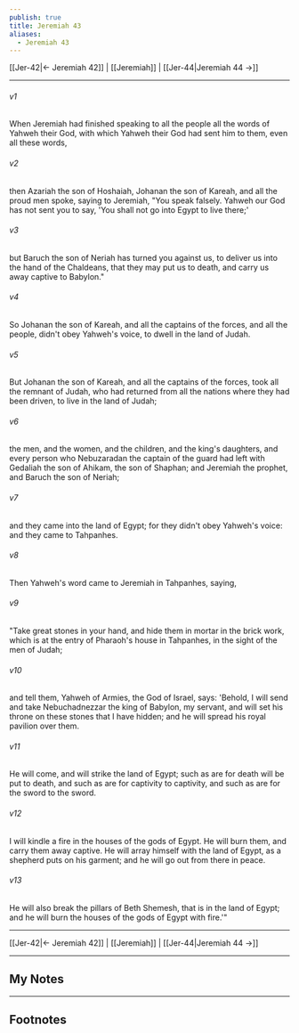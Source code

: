 ```yaml
---
publish: true
title: Jeremiah 43
aliases:
  - Jeremiah 43
---
```


[[Jer-42|← Jeremiah 42]] | [[Jeremiah]] | [[Jer-44|Jeremiah 44 →]]
***



###### v1 
When Jeremiah had finished speaking to all the people all the words of Yahweh their God, with which Yahweh their God had sent him to them, even all these words, 

###### v2 
then Azariah the son of Hoshaiah, Johanan the son of Kareah, and all the proud men spoke, saying to Jeremiah, "You speak falsely. Yahweh our God has not sent you to say, 'You shall not go into Egypt to live there;' 

###### v3 
but Baruch the son of Neriah has turned you against us, to deliver us into the hand of the Chaldeans, that they may put us to death, and carry us away captive to Babylon." 

###### v4 
So Johanan the son of Kareah, and all the captains of the forces, and all the people, didn't obey Yahweh's voice, to dwell in the land of Judah. 

###### v5 
But Johanan the son of Kareah, and all the captains of the forces, took all the remnant of Judah, who had returned from all the nations where they had been driven, to live in the land of Judah; 

###### v6 
the men, and the women, and the children, and the king's daughters, and every person who Nebuzaradan the captain of the guard had left with Gedaliah the son of Ahikam, the son of Shaphan; and Jeremiah the prophet, and Baruch the son of Neriah; 

###### v7 
and they came into the land of Egypt; for they didn't obey Yahweh's voice: and they came to Tahpanhes. 

###### v8 
Then Yahweh's word came to Jeremiah in Tahpanhes, saying, 

###### v9 
"Take great stones in your hand, and hide them in mortar in the brick work, which is at the entry of Pharaoh's house in Tahpanhes, in the sight of the men of Judah; 

###### v10 
and tell them, Yahweh of Armies, the God of Israel, says: 'Behold, I will send and take Nebuchadnezzar the king of Babylon, my servant, and will set his throne on these stones that I have hidden; and he will spread his royal pavilion over them. 

###### v11 
He will come, and will strike the land of Egypt; such as are for death will be put to death, and such as are for captivity to captivity, and such as are for the sword to the sword. 

###### v12 
I will kindle a fire in the houses of the gods of Egypt. He will burn them, and carry them away captive. He will array himself with the land of Egypt, as a shepherd puts on his garment; and he will go out from there in peace. 

###### v13 
He will also break the pillars of Beth Shemesh, that is in the land of Egypt; and he will burn the houses of the gods of Egypt with fire.'"

***
[[Jer-42|← Jeremiah 42]] | [[Jeremiah]] | [[Jer-44|Jeremiah 44 →]]

---
## My Notes

---
## Footnotes